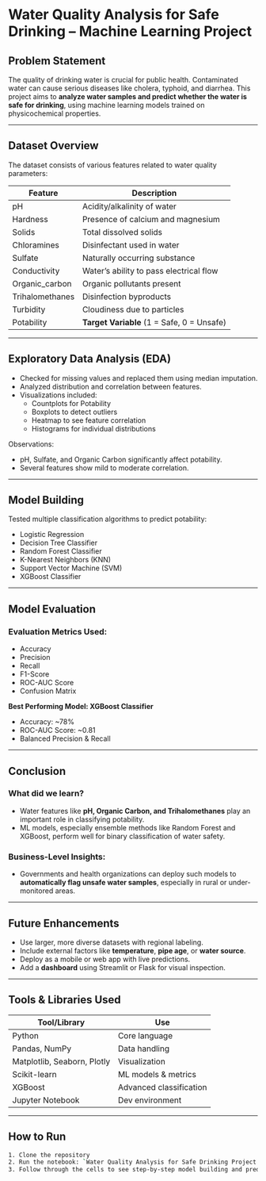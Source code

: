# Water Quality Analysis for Safe Drinking – Machine Learning Project

## Problem Statement

The quality of drinking water is crucial for public health. Contaminated water can cause serious diseases like cholera, typhoid, and diarrhea. This project aims to **analyze water samples and predict whether the water is safe for drinking**, using machine learning models trained on physicochemical properties.

---

## Dataset Overview

The dataset consists of various features related to water quality parameters:

| Feature | Description |
|--------|-------------|
| pH | Acidity/alkalinity of water |
| Hardness | Presence of calcium and magnesium |
| Solids | Total dissolved solids |
| Chloramines | Disinfectant used in water |
| Sulfate | Naturally occurring substance |
| Conductivity | Water’s ability to pass electrical flow |
| Organic_carbon | Organic pollutants present |
| Trihalomethanes | Disinfection byproducts |
| Turbidity | Cloudiness due to particles |
| Potability | **Target Variable** (1 = Safe, 0 = Unsafe) |

---

## Exploratory Data Analysis (EDA)

- Checked for missing values and replaced them using median imputation.
- Analyzed distribution and correlation between features.
- Visualizations included:
  - Countplots for Potability
  - Boxplots to detect outliers
  - Heatmap to see feature correlation
  - Histograms for individual distributions

 Observations:
- pH, Sulfate, and Organic Carbon significantly affect potability.
- Several features show mild to moderate correlation.

---


##  Model Building

Tested multiple classification algorithms to predict potability:

- Logistic Regression
- Decision Tree Classifier
- Random Forest Classifier
- K-Nearest Neighbors (KNN)
- Support Vector Machine (SVM)
- XGBoost Classifier

---

## Model Evaluation

### Evaluation Metrics Used:
- Accuracy
- Precision
- Recall
- F1-Score
- ROC-AUC Score
- Confusion Matrix

 **Best Performing Model: XGBoost Classifier**
- Accuracy: ~78%
- ROC-AUC Score: ~0.81
- Balanced Precision & Recall

---

## Conclusion

### What did we learn?
- Water features like **pH, Organic Carbon, and Trihalomethanes** play an important role in classifying potability.
- ML models, especially ensemble methods like Random Forest and XGBoost, perform well for binary classification of water safety.

### Business-Level Insights:
- Governments and health organizations can deploy such models to **automatically flag unsafe water samples**, especially in rural or under-monitored areas.

---

## Future Enhancements

- Use larger, more diverse datasets with regional labeling.
- Include external factors like **temperature**, **pipe age**, or **water source**.
- Deploy as a mobile or web app with live predictions.
- Add a **dashboard** using Streamlit or Flask for visual inspection.

---

## Tools & Libraries Used

| Tool/Library | Use |
|--------------|-----|
| Python | Core language |
| Pandas, NumPy | Data handling |
| Matplotlib, Seaborn, Plotly | Visualization |
| Scikit-learn | ML models & metrics |
| XGBoost | Advanced classification |
| Jupyter Notebook | Dev environment |

---

## How to Run

```bash
1. Clone the repository
2. Run the notebook: `Water Quality Analysis for Safe Drinking Project.ipynb`
3. Follow through the cells to see step-by-step model building and predictions
